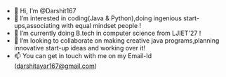 - 👋 Hi, I’m @Darshit167
- 👀 I’m interested in coding(Java & Python),doing ingenious start-ups,associating with equal mindset people !
- 🌱 I’m currently doing B.tech in computer science from LJIET'27 !
- 💞️ I’m looking to collaborate on making creative java programs,planning innovative start-up ideas and working over it!
- 📫 You can get in touch with me on my Email-Id (darshitayar167@gmail.com)


<!---
Darshit167/Darshit167 is a ✨ special ✨ repository because its `README.md` (this file) appears on your GitHub profile.
You can click the Preview link to take a look at your changes.
--->

